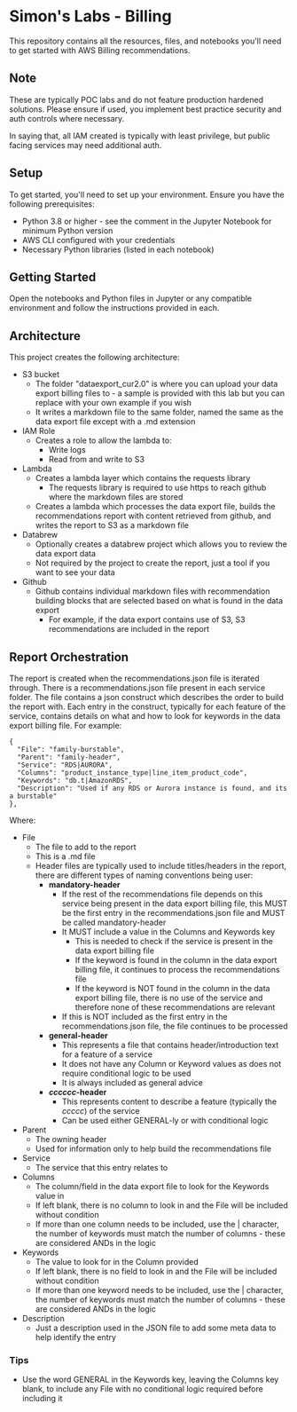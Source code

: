 # Simon's Labs - Billing  
This repository contains all the resources, files, and notebooks you'll need to get started with AWS Billing recommendations.  

## Note  
These are typically POC labs and do not feature production hardened solutions. Please ensure if used, you implement best practice security and auth controls where necessary.  

In saying that, all IAM created is typically with least privilege, but public facing services may need additional auth.  

## Setup  
To get started, you'll need to set up your environment. Ensure you have the following prerequisites:  

- Python 3.8 or higher - see the comment in the Jupyter Notebook for minimum Python version  
- AWS CLI configured with your credentials  
- Necessary Python libraries (listed in each notebook)  

## Getting Started  
Open the notebooks and Python files in Jupyter or any compatible environment and follow the instructions provided in each.  

## Architecture  
This project creates the following architecture:  

- S3 bucket  
  - The folder "dataexport_cur2.0" is where you can upload your data export billing files to - a sample is provided with this lab but you can replace with your own example if you wish  
  - It writes a markdown file to the same folder, named the same as the data export file except with a .md extension   
- IAM Role  
  - Creates a role to allow the lambda to:  
    - Write logs  
    - Read from and write to S3  
- Lambda  
  - Creates a lambda layer which contains the requests library  
    - The requests library is required to use https to reach github where the markdown files are stored  
  - Creates a lambda which processes the data export file, builds the recommendations report with content retrieved from github, and writes the report to S3 as a markdown file  
- Databrew  
  - Optionally creates a databrew project which allows you to review the data export data  
  - Not required by the project to create the report, just a tool if you want to see your data
- Github  
  - Github contains individual markdown files with recommendation building blocks that are selected based on what is found in the data export  
    - For example, if the data export contains use of S3, S3 recommendations are included in the report  

## Report Orchestration  
The report is created when the recommendations.json file is iterated through. There is a recommendations.json file present in each service folder. The file contains a json construct which describes the order to build the report with. Each entry in the construct, typically for each feature of the service, contains details on what and how to look for keywords in the data export billing file. For example:  

    {
      "File": "family-burstable",
      "Parent": "family-header",
      "Service": "RDS|AURORA",
      "Columns": "product_instance_type|line_item_product_code",
      "Keywords": "db.t|AmazonRDS",
      "Description": "Used if any RDS or Aurora instance is found, and its a burstable"
    },

Where:  

- File  
  - The file to add to the report  
  - This is a .md file  
  - Header files are typically used to include titles/headers in the report, there are different types of naming conventions being user:  
    - **mandatory-header**  
      - If the rest of the recommendations file depends on this service being present in the data export billing file, this MUST be the first entry in the recommendations.json file and MUST be called mandatory-header  
      - It MUST include a value in the Columns and Keywords key  
        - This is needed to check if the service is present in the data export billing file  
        - If the keyword is found in the column in the data export billing file, it continues to process the recommendations file  
        - If the keyword is NOT found in the column in the data export billing file, there is no use of the service and therefore none of these recommendations are relevant  
      - If this is NOT included as the first entry in the recommendations.json file, the file continues to be processed  
    - **general-header**  
      - This represents a file that contains header/introduction text for a feature of a service  
      - It does not have any Column or Keyword values as does not require conditional logic to be used  
      - It is always included as general advice
    - ***cccccc*-header**  
      - This represents content to describe a feature (typically the *ccccc*) of the service  
      - Can be used either GENERAL-ly or with conditional logic  
- Parent  
  - The owning header  
  - Used for information only to help build the recommendations file  
- Service  
  - The service that this entry relates to  
- Columns  
  - The column/field in the data export file to look for the Keywords value in  
  - If left blank, there is no column to look in and the File will be included without condition  
  - If more than one column needs to be included, use the | character, the number of keywords must match the number of columns - these are considered ANDs in the logic  
- Keywords  
  - The value to look for in the Column provided  
  - If left blank, there is no field to look in and the File will be included without condition  
  - If more than one keyword needs to be included, use the | character, the number of keywords must match the number of columns - these are considered ANDs in the logic  
- Description  
  - Just a description used in the JSON file to add some meta data to help identify the entry  

### Tips  
- Use the word GENERAL in the Keywords key, leaving the Columns key blank, to include any File with no conditional logic required before including it  
